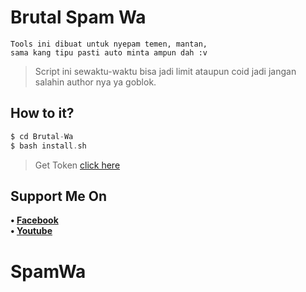 # Brutal Spam Wa
```
Tools ini dibuat untuk nyepam temen, mantan,
sama kang tipu pasti auto minta ampun dah :v
```
> Script ini sewaktu-waktu bisa jadi limit ataupun coid jadi jangan salahin author nya ya goblok.
## How to it?
```php
$ cd Brutal-Wa
$ bash install.sh
```
> Get Token [click here](https://cutt.ly/TokenBrutalWa)
## Support Me On
<b>• [Facebook](https://m.facebook.com/dhasilva.junior.3)</b>
<br>
<b>• [Youtube](https://www.youtube.com/channel/UCLRXFyMN0L8yH9F-xxOd7Og)</b>
</br>
# SpamWa
